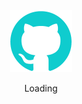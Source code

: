<div align="center">
    <br>
    <br>
    <br>
    <br>
    <img src="https://github.com/birdmichael/birdmichael/raw/master/animation.gif" width="100" height="100">
    <p>Loading</p>
    <br>
    <br>
    <br>
    <br>
</div>

